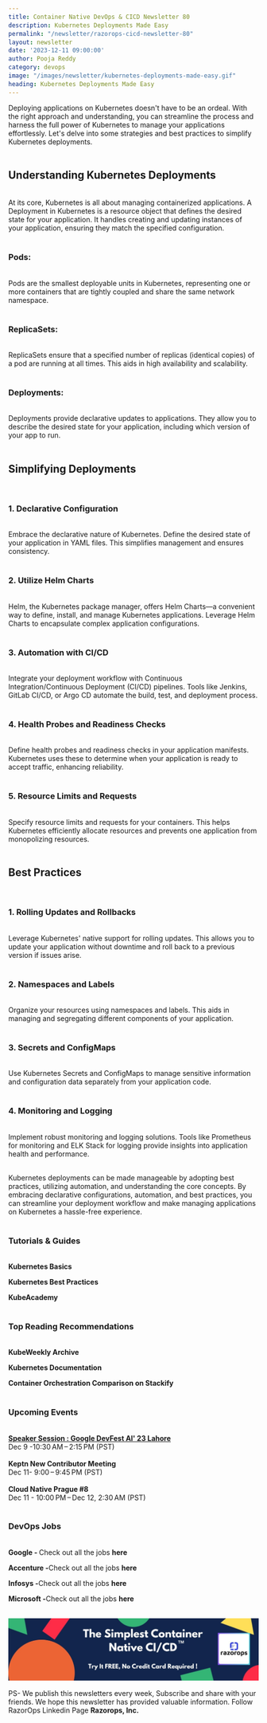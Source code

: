 ```yaml
---
title: Container Native DevOps & CICD Newsletter 80
description: Kubernetes Deployments Made Easy 
permalink: "/newsletter/razorops-cicd-newsletter-80"
layout: newsletter
date: '2023-12-11 09:00:00'
author: Pooja Reddy
category: devops
image: "/images/newsletter/kubernetes-deployments-made-easy.gif"
heading: Kubernetes Deployments Made Easy 
---
```



Deploying applications on Kubernetes doesn't have to be an ordeal. With the right approach and understanding, you can streamline the process and harness the full power of Kubernetes to manage your applications effortlessly. Let's delve into some strategies and best practices to simplify Kubernetes deployments.
<br>
<br>

## Understanding Kubernetes Deployments
<br>
At its core, Kubernetes is all about managing containerized applications. A Deployment in Kubernetes is a resource object that defines the desired state for your application. It handles creating and updating instances of your application, ensuring they match the specified configuration.
<br>
<br>

### **Pods:**
<br>
Pods are the smallest deployable units in Kubernetes, representing one or more containers that are tightly coupled and share the same network namespace.
<br>
<br>

### **ReplicaSets:**
<br>
ReplicaSets ensure that a specified number of replicas (identical copies) of a pod are running at all times. This aids in high availability and scalability.
<br>
<br>

### **Deployments:**
<br>
Deployments provide declarative updates to applications. They allow you to describe the desired state for your application, including which version of your app to run.
<br>
<br>

## Simplifying Deployments
<br>

### **1. Declarative Configuration**
<br>
Embrace the declarative nature of Kubernetes. Define the desired state of your application in YAML files. This simplifies management and ensures consistency.
<br>
<br>

### **2. Utilize Helm Charts**
<br>
Helm, the Kubernetes package manager, offers Helm Charts—a convenient way to define, install, and manage Kubernetes applications. Leverage Helm Charts to encapsulate complex application configurations.
<br>
<br>

### **3. Automation with CI/CD**
<br>
Integrate your deployment workflow with Continuous Integration/Continuous Deployment (CI/CD) pipelines. Tools like Jenkins, GitLab CI/CD, or Argo CD automate the build, test, and deployment process.
<br>
<br>

### **4. Health Probes and Readiness Checks**
<br>
Define health probes and readiness checks in your application manifests. Kubernetes uses these to determine when your application is ready to accept traffic, enhancing reliability.
<br>
<br>

### **5. Resource Limits and Requests**
<br>
Specify resource limits and requests for your containers. This helps Kubernetes efficiently allocate resources and prevents one application from monopolizing resources.
<br>
<br>

## Best Practices
<br>

### **1. Rolling Updates and Rollbacks**
<br>
Leverage Kubernetes' native support for rolling updates. This allows you to update your application without downtime and roll back to a previous version if issues arise.
<br>
<br>

### **2. Namespaces and Labels**
<br>
Organize your resources using namespaces and labels. This aids in managing and segregating different components of your application.
<br>
<br>

### **3. Secrets and ConfigMaps**
<br>
Use Kubernetes Secrets and ConfigMaps to manage sensitive information and configuration data separately from your application code.
<br>
<br>

### **4. Monitoring and Logging**
<br>
Implement robust monitoring and logging solutions. Tools like Prometheus for monitoring and ELK Stack for logging provide insights into application health and performance.
<br>
<br>

Kubernetes deployments can be made manageable by adopting best practices, utilizing automation, and understanding the core concepts. By embracing declarative configurations, automation, and best practices, you can streamline your deployment workflow and make managing applications on Kubernetes a hassle-free experience.
<br>
<br>


### **Tutorials & Guides**
<br>
<a href="https://kubernetes.io/docs/tutorials/kubernetes-basics/" target=_blank style="text-decoration: none;"><b>Kubernetes Basics </b></a>

<a href="https://kubernetesbestpractices.com/" target=_blank style="text-decoration: none;"> <b>Kubernetes Best Practices</b></a>

<a href="https://kube.academy/" target=_blank style="text-decoration: none;"> <b>KubeAcademy</b></a>
<br>
<br>

### **Top Reading Recommendations**
<br>
<a href="https://www.cncf.io/kubeweekly/" target=_blank style="text-decoration: none;"> <b>KubeWeekly Archive</b></a>

<a href="https://kubernetes.io/docs/home/" target=_blank style="text-decoration: none;"> <b>Kubernetes Documentation</b></a>

<a href="https://stackify.com/kubernetes-vs-docker-swarm-vs-amazon-ecs/" target=_blank style="text-decoration: none;"> <b>Container Orchestration Comparison on Stackify</b></a>
<br>
<br>

### **Upcoming Events**
<br>
<a href="https://community.cncf.io/events/details/cncf-lahore-presents-speaker-session-google-devfest-ai-23-lahore/"> <b>Speaker Session : Google DevFest AI' 23 Lahore</b></a>
<br>
Dec 9 -10:30 AM – 2:15 PM (PST)
<br>
<br>
<a href="https://community.cncf.io/events/details/cncf-keptn-community-presents-keptn-new-contributor-meeting-2023-12-11/" target=_blank style="text-decoration: none"> <b>Keptn New Contributor Meeting
</b></a>
<br>
Dec 11- 9:00 – 9:45 PM (PST)
<br>
<br>
<a href="https://community.cncf.io/events/details/cncf-cloud-native-prague-presents-cloud-native-prague-8/" target=_blank style="text-decoration: none"> <b>Cloud Native Prague #8
</b></a>
<br>
 Dec 11 - 10:00 PM – Dec 12, 2:30 AM (PST)
<br>
<br>

### **DevOps Jobs**
<br>
<a href="https://www.linkedin.com/company/google/" target=_blank style="text-decoration: none"> 
<b>Google - </b></a> Check out all the jobs <a href="https://www.linkedin.com/jobs/search/?currentJobId=3396168535&f_C=1441&keywords=devops&refresh=true" target=_blank style="text-decoration: none"> 
<b>here</b></a>

<a href="https://www.linkedin.com/company/accenture/" target=_blank style="text-decoration: none"> <b>Accenture -</b></a>Check out all the jobs <a href="https://www.linkedin.com/jobs/search/?currentJobId=3785877624&f_C=1033&keywords=devops&refresh=true" target=_blank style="text-decoration: none"> 
<b>here</b></a>

<a href="https://www.linkedin.com/company/infosys/" target=_blank style="text-decoration: none"> 
<b>Infosys -</b></a>Check out all the jobs <a href="https://www.linkedin.com/jobs/search/?currentJobId=3418464712&f_C=1283&keywords=devops%20engineer&refresh=true" target=_blank style="text-decoration: none"> 
<b>here</b></a>

<a href="https://www.linkedin.com/company/microsoft/" target=_blank style="text-decoration: none"> <b>Microsoft -</b></a>Check out all the jobs <a href="https://www.linkedin.com/jobs/search/?currentJobId=3414477236&f_C=1035&keywords=devops&refresh=true" target=_blank style="text-decoration: none"> 
<b>here</b></a>
<br>
<br>

![Logo](/images/newsletter/simplest-native-cicd-logo.jpg)
<br>

PS- We publish this newsletters every week,  Subscribe and share with your friends. We hope this newsletter has provided valuable information. Follow RazorOps Linkedin Page <a href="https://www.linkedin.com/company/razorops/" target=_blank style="text-decoration: none"> <b>Razorops, Inc.</b></a>


